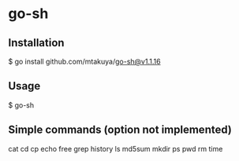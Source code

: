 # go-sh
## Installation
$ go install github.com/mtakuya/go-sh@v1.1.16

## Usage
$ go-sh

## Simple commands (option not implemented)
cat
cd
cp
echo
free
grep
history
ls
md5sum
mkdir
ps
pwd
rm
time